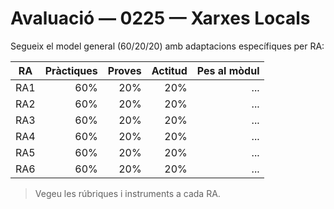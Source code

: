 # Avaluació — 0225 — Xarxes Locals

Segueix el model general (60/20/20) amb adaptacions específiques per RA:

| RA | Pràctiques | Proves | Actitud | Pes al mòdul |
|---|---:|---:|---:|---:|
| RA1 | 60% | 20% | 20% | ... |
| RA2 | 60% | 20% | 20% | ... |
| RA3 | 60% | 20% | 20% | ... |
| RA4 | 60% | 20% | 20% | ... |
| RA5 | 60% | 20% | 20% | ... |
| RA6 | 60% | 20% | 20% | ... |

> Vegeu les rúbriques i instruments a cada RA.